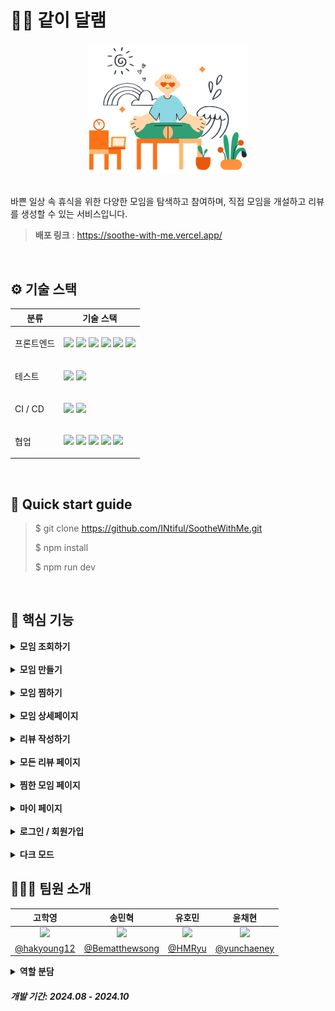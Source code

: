 # 🧘🏻 같이 달램

<div align="center">
<img src="https://github.com/BeMatthewsong/image-or-video-repository/blob/main/Soothe-WIth-Me/README-main-image.png?raw=true" alt="같이 달램 메인 이미지" width="50%">
</div>
<br/>

바쁜 일상 속 휴식을 위한 다양한 모임을 탐색하고 참여하며, 직접 모임을 개설하고 리뷰를 생성할 수 있는 서비스입니다.

> **배포 링크** : https://soothe-with-me.vercel.app/

<br />

## ⚙️ 기술 스택

<table>
    <thead>
        <tr>
            <th>분류</th>
            <th>기술 스택</th>
        </tr>
    </thead>
    <tbody>
        <tr>
          <td>
            <p>프론트엔드</p>
          </td>
          <td>
            <img src="https://img.shields.io/badge/Next.js-000000?logo=Next.js&logoColor=white">
            <img src="https://img.shields.io/badge/TypeScript-3178C6?logo=typescript&logoColor=ffffff">
            <img src="https://img.shields.io/badge/React-61DAFB?logo=react&logoColor=333333">
            <img src="https://img.shields.io/badge/TailwindCSS-06B6D4?logo=tailwindCSS&logoColor=white">
            <img src="https://img.shields.io/badge/React Query-FF4154?logo=reactquery&logoColor=white">
            <img src="https://img.shields.io/badge/React Hook Form-EC5990?logo=reacthookform&logoColor=white">
          </td>
        </tr>
        <tr>
            <td>
                <p>테스트</p>
            </td>
            <td>
              <img src="https://img.shields.io/badge/Jest-C21325?logo=Jest&logoColor=ffffff">
              <img src="https://img.shields.io/badge/Testing library-E33332?logo=testinglibrary&logoColor=ffffff">
            </td>
        </tr>
                <tr>
            <td>
                <p>CI / CD</p>
            </td>
            <td>
                <img src="https://img.shields.io/badge/Github Actions-2088FF?logo=githubactions&logoColor=white">
                <img src="https://img.shields.io/badge/Vercel-000000?logo=Vercel&logoColor=white">
            </td>
        </tr>
        <tr>
            <td>
                <p>협업</p>
            </td>
            <td>
                <img src="https://img.shields.io/badge/Git-F05032?logo=git&logoColor=ffffff">
                <img src="https://img.shields.io/badge/Github-181717?logo=github&logoColor=ffffff">
                <img src="https://img.shields.io/badge/Jira-0052CC?logo=jira&logoColor=ffffff">
                <img src="https://img.shields.io/badge/Figma-F24E1E?logo=Figma&logoColor=ffffff">
                <img src="https://img.shields.io/badge/notion-000000?logo=notion&logoColor=ffffff">
            </td>
        </tr>
    </tbody>
</table>

<br />

## 🚀 Quick start guide

> $ git clone https://github.com/INtiful/SootheWithMe.git
>
> $ npm install
>
> $ npm run dev

<br />

## 🌠 핵심 기능

<details>
  <summary><b>모임 조회하기</b></summary>
  <div markdown="1">
  <table width="100%">
    <thead>
        <tr>
            <th>웹</th>
            <th>모바일</th>
        </tr>
    </thead>
    <tbody>
        <tr>
          <td width="75%" align="center">
            <img src="https://github.com/BeMatthewsong/image-or-video-repository/blob/main/Soothe-WIth-Me/list_gathering_web.gif?raw=true" alt="모임 찾기 페이지" />
          </td>
          <td width="25%" align="center">
            <img src="https://github.com/BeMatthewsong/image-or-video-repository/blob/main/Soothe-WIth-Me/list_gathering_mobile.gif?raw=true" alt="모임 찾기 페이지" />
          </td>
        </tr>
    </tbody>
</table>
  </div>
</details>

<br />

<details>
  <summary><b>모임 만들기</b></summary>
  <div markdown="1">
  <table width="100%">
    <thead>
        <tr>
            <th>웹</th>
            <th>모바일</th>
        </tr>
    </thead>
    <tbody>
        <tr>
          <td  width="75%" align="center">
            <img src="https://github.com/BeMatthewsong/image-or-video-repository/blob/main/Soothe-WIth-Me/make_gathering_web.gif?raw=true" alt="모임 만들기 기능" />
          </td>
          <td  width="25%" align="center">
            <img src="https://github.com/BeMatthewsong/image-or-video-repository/blob/main/Soothe-WIth-Me/make_gathering_mobile.gif?raw=true" alt="모임 만들기 기능" />
          </td>
        </tr>
    </tbody>
</table>
  </div>
</details>

<br />

<details>
  <summary><b>모임 찜하기</b></summary>
  <div markdown="1">
  <table width="100%">
    <thead>
        <tr>
            <th>웹</th>
            <th>모바일</th>
        </tr>
    </thead>
    <tbody>
        <tr>
          <td width="75%" align="center">
            <img src="https://github.com/BeMatthewsong/image-or-video-repository/blob/main/Soothe-WIth-Me/like_gathering_web.gif?raw=true" alt="모임 찜하기 기능" />
          </td>
          <td width="25%" align="center">
            <img src="https://github.com/BeMatthewsong/image-or-video-repository/blob/main/Soothe-WIth-Me/save_gathering_moblie.gif?raw=true" alt="모임 찜하기 기능" />
          </td>
        </tr>
    </tbody>
</table>
  </div>
</details>

<br />

<details>
  <summary><b>모임 상세페이지</b></summary>
  <div markdown="1">
  <table width="100%">
    <thead>
        <tr>
            <th>웹</th>
            <th>모바일</th>
        </tr>
    </thead>
    <tbody>
        <tr>
          <td width="75%" align="center">
            <img src="https://github.com/BeMatthewsong/image-or-video-repository/blob/main/Soothe-WIth-Me/gathering_detail_web.gif?raw=true" alt="모임 상세페이지" />
          </td>
          <td width="25%" align="center">
            <img src="https://github.com/BeMatthewsong/image-or-video-repository/blob/main/Soothe-WIth-Me/gathering_detail_mobile.gif?raw=true" alt="모임 상세페이지" />
          </td>
        </tr>
    </tbody>
</table>
  </div>
</details>

<br />

<details>
  <summary><b>리뷰 작성하기</b></summary>
  <div markdown="1">
  <table width="100%">
    <thead>
        <tr>
            <th>웹</th>
            <th>모바일</th>
        </tr>
    </thead>
    <tbody>
        <tr>
          <td width="75%" align="center">
            <img src="https://github.com/BeMatthewsong/image-or-video-repository/blob/main/Soothe-WIth-Me/make_review_web.gif?raw=true" alt="모임 리뷰 작성하기 기능" />
          </td>
          <td width="25%" align="center">
            <img src="https://github.com/BeMatthewsong/image-or-video-repository/blob/main/Soothe-WIth-Me/make_review_mobille.gif?raw=true" alt="모임 리뷰 작성하기 기능" />
          </td>
        </tr>
    </tbody>
</table>
  </div>
</details>

<br />

<details>
  <summary><b>모든 리뷰 페이지</b></summary>
  <div markdown="1">
  <table width="100%">
    <thead>
        <tr>
            <th>웹</th>
            <th>모바일</th>
        </tr>
    </thead>
    <tbody>
        <tr>
          <td width="75%" align="center">
            <img src="https://github.com/BeMatthewsong/image-or-video-repository/blob/main/Soothe-WIth-Me/all_review_web.gif?raw=true" alt="모든 리뷰 페이지" />
          </td>
          <td width="25%" align="center">
            <img src="https://github.com/BeMatthewsong/image-or-video-repository/blob/main/Soothe-WIth-Me/all_reviews_mobile.gif?raw=true" alt="모든 리뷰 페이지" />
          </td>
        </tr>
    </tbody>
</table>
  </div>
</details>

<br />

<details>
  <summary><b>찜한 모임 페이지</b></summary>
  <div markdown="1">
  <table width="100%">
    <thead>
        <tr>
            <th>웹</th>
            <th>모바일</th>
        </tr>
    </thead>
    <tbody>
        <tr>
          <td width="75%" align="center">
            <img src="https://github.com/BeMatthewsong/image-or-video-repository/blob/main/Soothe-WIth-Me/all_saved_gathering_web.gif?raw=true" alt="찜한 모임 페이지" />
          </td>
          <td width="25%" align="center">
            <img src="https://github.com/BeMatthewsong/image-or-video-repository/blob/main/Soothe-WIth-Me/all_saved_gathering_mobile.gif?raw=true" alt="찜한 모임 페이지" />
          </td>
        </tr>
    </tbody>
</table>
  </div>
</details>

<br />

<details>
  <summary><b>마이 페이지</b></summary>
  <div markdown="1">
  <table width="100%">
    <thead>
        <tr>
            <th>웹</th>
            <th>모바일</th>
        </tr>
    </thead>
    <tbody>
        <tr>
          <td width="75%" align="center">
            <img src="https://github.com/BeMatthewsong/image-or-video-repository/blob/main/Soothe-WIth-Me/mypage_web.gif?raw=true" alt="마이 페이지" />
          </td>
          <td width="25%" align="center">
            <img src="https://github.com/BeMatthewsong/image-or-video-repository/blob/main/Soothe-WIth-Me/mypage_mobile.gif?raw=true" alt="마이 페이지" />
          </td>
        </tr>
    </tbody>
</table>
  </div>
</details>

<br />

<details>
  <summary><b>로그인 / 회원가입</b></summary>
  <div markdown="1">
  <table width="100%">
    <thead>
        <tr>
            <th>웹</th>
            <th>모바일</th>
        </tr>
    </thead>
    <tbody>
        <tr>
          <td width="75%" align="center">
            <img src="https://github.com/BeMatthewsong/image-or-video-repository/blob/main/Soothe-WIth-Me/login_web.gif?raw=true" alt="로그인 기능" />
          </td>
          <td width="25%" align="center">
            <img src="https://github.com/BeMatthewsong/image-or-video-repository/blob/main/Soothe-WIth-Me/login_mobile.gif?raw=true" alt="로그인 기능" />
          </td>
        </tr>
    </tbody>
</table>
  <table width="100%">
    <thead>
        <tr>
            <th>웹</th>
            <th>모바일</th>
        </tr>
    </thead>
    <tbody>
        <tr>
          <td width="75%" align="center">
            <img src="https://github.com/BeMatthewsong/image-or-video-repository/blob/main/Soothe-WIth-Me/signup_web.gif?raw=true" alt="회원 가입 기능" />
          </td>
          <td width="25%" align="center">
            <img src="https://github.com/BeMatthewsong/image-or-video-repository/blob/main/Soothe-WIth-Me/signup_mobile.gif?raw=true" alt="회원 가입 기능" />
          </td>
        </tr>
    </tbody>
</table>
  </div>
</details>

<br />

<details>
  <summary><b>다크 모드</b></summary>
  <div markdown="1">
  <table width="100%">
    <thead>
        <tr>
            <th>웹</th>
            <th>모바일</th>
        </tr>
    </thead>
    <tbody>
        <tr>
          <td width="75%" align="center">
            <img src="https://github.com/BeMatthewsong/image-or-video-repository/blob/main/Soothe-WIth-Me/darkmode_web.gif?raw=true" alt="다크모드 기능" />
          </td>
          <td width="25%" align="center">
            <img src="https://github.com/BeMatthewsong/image-or-video-repository/blob/main/Soothe-WIth-Me/darkmode_mobile.gif?raw=true" alt="다크모드 기능" />
          </td>
        </tr>
    </tbody>
</table>
  </div>
</details>

## 🧑‍🤝‍🧑 팀원 소개

|                                     고학영                                      |                                     송민혁                                     |                                     유호민                                     |                                     윤채현                                      |
| :-----------------------------------------------------------------------------: | :----------------------------------------------------------------------------: | :----------------------------------------------------------------------------: | :-----------------------------------------------------------------------------: |
| <img src="https://avatars.githubusercontent.com/u/159985297?v=4" width="100" /> | <img src="https://avatars.githubusercontent.com/u/98685266?v=4" width="100" /> | <img src="https://avatars.githubusercontent.com/u/67790990?v=4" width="100" /> | <img src="https://avatars.githubusercontent.com/u/122350675?v=4" width="100" /> |
|     <a href="https://github.com/hakyoung12" target="_blank">@hakyoung12</a>     | <a href="https://github.com/BeMatthewsong" target="_blank">@Bematthewsong</a>  |         <a href="https://github.com/HMRyu" target="_blank">@HMRyu</a>          |     <a href="https://github.com/yunchaeney" target="_blank">@yunchaeney</a>     |

<details>
  <summary><b>역할 분담</b></summary>
  <div markdown="1">
  <div>
    <h3>고학영</h3>
    <p>
      &bull; Zod를 활용한 회원가입 및 로그인 유효성 검사 기능 구현<br/>
      &bull; 마이페이지 나의 모임페이지 무한 스크롤 및 초기데이터 서버사이드 렌더링 구현<br/>
      &bull; 로그아웃 타이머 렌더링 및 자동 로그아웃 기능 구현<br/>
    </p>
  </div>
  <div>
    <h3>송민혁</h3>
    <p>
      &bull; CI/CD 구축(github actions)을 통한 코드 통합 과정 개선 및 배포 자동화<br/>
      &bull; 모임 만들기 기능, 리뷰 작성하기 기능, 마이페이지 내 리뷰 페이지 구현<br/>
      &bull; query-key-factory를 사용하여 RQ의 queryKey를 체계적으로 관리<br/>
      &bull; 프로젝트 초기 세팅 및 프로젝트 관련 노션 관리<br/>
    </p>
  </div>
  <div>
    <h3>유호민</h3>
    <p>
      &bull; Jira 와 github를 연동하여 브랜치 생성 시 원격 저장소와 연결하는 시스템 구축<br/>
      &bull; 서버 컴포넌트 및 server actions 를 이용하여 초기 데이터를 불러와 페이지 로딩 속도 최적화<br/>
      &bull; framer motion 을 이용하여 모임을 불러올 때 부드러운 애니메이션을 주어 자연스러운 UI 구현<br/>
    </p>
  </div>
  <div>
    <h3>윤채현</h3>
    <p>
      &bull; 찜한 모임, 모든 리뷰, 마이페이지-내가 만든 모임 페이지 기능 구현<br/>
      &bull; Local storage를 이용하여 모임의 찜하기 및 삭제 기능<br/>
      &bull; React-query 의 InfiniteQuery 를 사용한 무한스크롤 기능 구현<br/>
      &bull; 다크모드 디자인 적용<br/>
    </p>
  </div>
  
  </div>
</details>

##### 개발 기간: 2024.08 - 2024.10
